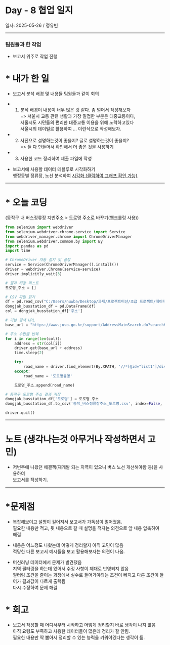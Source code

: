 # Day - 8 협업 일지

일자: 2025-05-26 / 정유빈

---

### 팀원들과 한 작업

- 보고서 위주로 작업 진행

# \* 내가 한 일

- 보고서 분석 배경 및 내용들 팀원들과 같이 회의

- 1. 분석 배경이 내용이 너무 많은 것 같다. 좀 덜어서 작성해보자  
     => 서울시 교통 관련 생활과 가장 밀접한 부분은 대중교통이다,  
      서울시도 시민들의 편리한 대중교통 이용을 위해 노력하고있다  
      서울시의 데이털르 활용하여 ... 이런식으로 작성해보자.

- 2. 사진으로 설명하는것이 좋을지? 글로 설명하는것이 좋을지?  
     => 둘 다 만들어서 확인해서 더 좋은 것을 사용하기

- 3. 사용한 코드 정리하여 제출 파일에 작성

- 보고서에 사용할 데이터 테블루로 시각화하기  
  행정동별 정류장, 노선 분석하여 [시각화 (클릭하여 그래프 확인 가능)](https://public.tableau.com/app/profile/.75452252/viz/_17482438067160/1_1?publish=yes).

---

# \* 오늘 코딩

(동작구 내 버스정류장 지번주소 > 도로명 주소로 바꾸기(웹크롤링 사용))

```python
from selenium import webdriver
from selenium.webdriver.chrome.service import Service
from webdriver_manager.chrome import ChromeDriverManager
from selenium.webdriver.common.by import By
import pandas as pd
import time

# ChromeDriver 자동 설치 및 설정
service = Service(ChromeDriverManager().install())
driver = webdriver.Chrome(service=service)
driver.implicitly_wait(3)

# 결과 저장 리스트
도로명_주소 = []

# CSV 파일 읽기
df = pd.read_csv("C:/Users/nuwba/Desktop/과제/프로젝트미션/초급 프로젝트/데이터 수집/10_동작_성동_버스정류장_도로명주소/10_동작_버스정류장위치_데이터(지번주소).csv", encoding="utf-8-sig")
dongjak_busstation_df = pd.DataFrame(df)
col = dongjak_busstation_df['주소']

# 기본 검색 URL
base_url = "https://www.juso.go.kr/support/AddressMainSearch.do?searchKeyword="

# 주소 수만큼 반복
for i in range(len(col)):
    address = str(col[i])
    driver.get(base_url + address)
    time.sleep(2)

    try:
        road_name = driver.find_element(By.XPATH, '//*[@id="list1"]/div[1]/span[2]').text
    except:
        road_name = '도로명불명'

    도로명_주소.append(road_name)

# 동작구 도로명 주소 결과 저장
dongjak_busstation_df['도로명'] = 도로명_주소
dongjak_busstation_df.to_csv('동작_버스정류장주소_도로명.csv', index=False, encoding="utf-8-sig")

driver.quit()
```

---

# 노트 (생각나는것 아무거나 작성하면서 고민)

- 저번주에 나왔던 해결책(재개발 되는 지역이 있으니 버스 노선 개선해야함 등)을 사용하여  
  보고서를 작성하기.

---

# \*문제점

- 복잡해보이고 설명이 길어져서 보고서가 가독성이 떨어졌음.  
  필요한 내용만 적고, 뒷 내용으로 갈 때 설명을 적자는 의견으로 앞 내용 압축하여 해결

- 내용은 어느정도 나왔는데 어떻게 정리할지 아직 고민이 많음  
  적당한 다른 보고서 예시들을 보고 활용해보자는 의견이 나옴.

- 머신러닝 데이터에서 문제가 발견됐음  
  지역 필터링을 하는데 있어서 수정 사항이 제대로 반영되지 않음  
  필터링 조건을 줄이는 과정에서 실수로 들어가야되는 조건이 빠지고 다른 조건이 들어가 결과값이 다르게 출력됨  
  다시 수정하여 문제 해결  
  
# \* 회고

- 보고서 작성할 때 어디서부터 시작하고 어떻게 정리할지 바로 생각이 나지 않음  
  아직 요령도 부족하고 사용한 데이터들이 많은데 정리가 잘 안됨.  
  필요한 내용만 딱 뽑아서 정리할 수 있는 능력을 키워야겠다는 생각이 듦.
